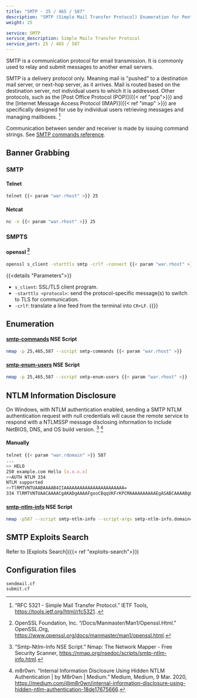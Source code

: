 ```yaml
---
title: "SMTP - 25 / 465 / 587"
description: "SMTP (Simple Mail Transfer Protocol) Enumeration for Pentesting"
weight: 25

service: SMTP
service_description: Simple Mails Transfer Protocol
service_port: 25 / 465 / 587
---
```

SMTP is a communication protocol
for email transmission.
It is commonly used to
relay and submit messages
to another email servers.

SMTP is a delivery protocol only.
Meaning mail is "pushed"
to a destination mail server,
or next-hop server,
as it arrives.
Mail is routed
based on the destination server,
not individual users
to which it is addressed.
Other protocols,
such as the [Post Office Protocol (POP)]({{< ref "pop">}})
and the [Internet Message Access Protocol (IMAP)]({{< ref "imap" >}})
are specifically designed for use by individual users
retrieving messages and managing mailboxes.
[^rfc-5321]

Communication between sender and receiver
is made by issuing command strings.
See [SMTP commands reference](https://tools.ietf.org/html/rfc5321#section-4.1).

## Banner Grabbing

### SMTP

#### Telnet
```sh
telnet {{< param "war.rhost" >}} 25
```

#### Netcat
```sh
nc -n {{< param "war.rhost" >}} 25
```

### SMPTS

#### openssl [^openssl]
```sh
openssl s_client -starttls smtp -crlf -connect {{< param "war.rhost" >}}:587
```
{{<details "Parameters">}}
- `s_client`:  SSL/TLS client program.
- `-starttls <protocol>`: send the protocol-specific message(s) to switch to TLS for communication.
- `-crlf`:  translate a line feed from the terminal into `CR+LF`.
{{</details>}}

## Enumeration

#### [smtp-commands](https://nmap.org/nsedoc/scripts/smtp-commands.html) NSE Script

```sh
nmap -p 25,465,587 --script smtp-commands {{< param "war.rhost" >}}
```

#### [smtp-enum-users](https://nmap.org/nsedoc/scripts/smtp-enum-users.html) NSE Script

```sh
nmap -p 25,465,587 --script smtp-enum-users {{< param "war.rhost" >}}
```

## NTLM Information Disclosure

On Windows,
with NTLM authentication enabled,
sending a SMTP NTLM authentication request
with null credentials
will cause the remote service
to respond with a NTLMSSP message
disclosing information to include
NetBIOS, DNS,
and OS build version.
[^nse-smtp-nltm-info]
[^ntlm-disclosure]

#### Manually

```sh
telnet {{< param "war.rdomain" >}} 587
...
>> HELO
250 example.com Hello [x.x.x.x]
>>AUTH NTLM 334
NTLM supported
>>TlRMTVNTUAABAAAAB4IIAAAAAAAAAAAAAAAAAAAAAAA=
334 TlRMTVNTUAACAAAACgAKADgAAAAFgooCBqqVKFrKPCMAAAAAAAAAAEgASABCAAAABgOAJQAAAA9JAEkAUwAwADEAAgAKAEkASQBTADAAMQABAAoASQBJAFMAMAAxAAQACgBJAEkAUwAwADEAAwAKAEkASQBTADAAMQAHAAgAHwMI0VPy1QEAAAAA
```

#### [smtp-ntlm-info](https://nmap.org/nsedoc/scripts/smtp-ntlm-info.html) NSE Script

```sh
nmap -p587 --script smtp-ntlm-info --script-args smtp-ntlm-info.domain={{< param "war.rdomain" >}} {{< param "war.rhost" >}}
```

## SMTP Exploits Search

Refer to [Exploits Search]({{< ref "exploits-search">}})

## Configuration files

```
sendmail.cf
submit.cf
```

[^rfc-5321]: “RFC 5321 - Simple Mail Transfer Protocol.” IETF Tools, https://tools.ietf.org/html/rfc5321..
[^openssl]: OpenSSL Foundation, Inc. “/Docs/Manmaster/Man1/Openssl.Html.” OpenSSL.Org, https://www.openssl.org/docs/manmaster/man1/openssl.html.
[^nse-smtp-nltm-info]: “Smtp-Ntlm-Info NSE Script.” Nmap: The Network Mapper - Free Security Scanner, https://nmap.org/nsedoc/scripts/smtp-ntlm-info.html.
[^ntlm-disclosure]: m8r0wn. “Internal Information Disclosure Using Hidden NTLM Authentication | by M8r0wn | Medium.” Medium, Medium, 9 Mar. 2020, https://medium.com/@m8r0wn/internal-information-disclosure-using-hidden-ntlm-authentication-18de17675666.
